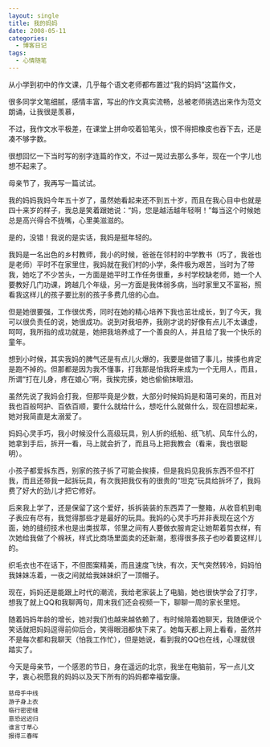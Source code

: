 ```yaml
---
layout: single
title: 我的妈妈
date: 2008-05-11
categories:
  - 博客日记
tags:
  - 心情随笔
---
```


从小学到初中的作文课，几乎每个语文老师都布置过“我的妈妈”这篇作文，

很多同学文笔细腻，感情丰富，写出的作文真实流畅，总被老师挑选出来作为范文朗诵，让我很是羡慕，

不过，我作文水平极差，在课堂上拼命咬着铅笔头，恨不得把橡皮也吞下去，还是凑不够字数。

很想回忆一下当时写的别字连篇的作文，不过一晃过去那么多年，现在一个字儿也想不起来了。

母亲节了，我再写一篇试试。

我的妈妈我妈今年五十岁了，虽然她看起来还不到五十岁，而且在我心目中也就是四十来岁的样子，我总是笑着跟她说：“妈，您是越活越年轻啊！”每当这个时候她总是高兴得合不拢嘴，心里美滋滋的。

是的，没错！我说的是实话，我妈是挺年轻的。

我妈是一名出色的乡村教师，我小的时候，爸爸在邻村的中学教书（巧了，我爸也是老师）平时不在家里住，我妈就在我们村的小学，条件极为艰苦，当时为了带我，她吃了不少苦头，一方面是她平时工作任务很重，乡村学校缺老师，她一个人要教好几门功课，跨越几个年级，另一方面是我体弱多病，当时家里又不富裕，照看我这样儿的孩子要比别的孩子多费几倍的心血。

但是她很要强，工作很优秀，同时在她的精心培养下我也茁壮成长，到了今天，我可以很负责任的说，她很成功。说到对我培养，我刚才说的好像有点儿不太谦虚，呵呵，我所指的成功就是，她把我培养成了一个善良的人，并且给了我一个快乐的童年。

想到小时候，其实我妈的脾气还是有点儿火爆的，我要是做错了事儿，挨揍也肯定是跑不掉的。但那都是因为我不懂事，打我那是怕我将来成为一个无用人，而且，所谓“打在儿身，疼在娘心”啊，我挨完揍，她也偷偷抹眼泪。

虽然先说了我妈会打我，但那毕竟是少数，大部分时候妈妈是和蔼可亲的，而且对我也百般呵护、百依百顺，要什么就给什么，想吃什么就做什么，现在回想起来，她对我简直是太溺爱了。

妈妈心灵手巧，我小时候没什么高级玩具，别人折的纸船、纸飞机、风车什么的，她拿到手后，拆开一看，马上就会折了，而且马上把我教会（看来，我也很聪明）。

小孩子都爱拆东西，别家的孩子拆了可能会挨揍，但是我妈见我拆东西不但不打我，而且还带我一起拆玩具，有次我把我仅有的很贵的“坦克”玩具给拆坏了，我妈费了好大的劲儿才把它修好。

后来我上学了，还是保留了这个爱好，拆拆装装的东西弄了一整箱，从收音机到电子表应有尽有，我觉得那些才是最好的玩具。我妈的心灵手巧并非表现在这个方面，她的缝纫技术也是出类拔萃，邻里之间有人要做衣服肯定让她帮着剪衣样，有次她给我做了个棉袄，样式比商场里面卖的还新潮，惹得很多孩子也吵着要这样儿的。

织毛衣也不在话下，不但图案精美，而且速度飞快，有次，天气突然转冷，妈妈怕我妹妹冻着，一夜之间就给我妹妹织了一顶帽子。

现在，妈妈还是能跟上时代的潮流，我给老家装上了电脑，她也很快学会了打字，想我了就上QQ和我聊两句，周末我们还会视频一下，聊聊一周的家长里短。

随着妈妈年龄的增长，她对我们也越来越依赖了，有时候陪着她聊天，我随便说个笑话就把妈妈逗得前仰后合，笑得眼泪都快下来了。她每天都上网上看看，虽然并不是每次都和我聊天（怕我工作忙），但是她说，看到我的QQ也在线，心理就很踏实了。

今天是母亲节，一个感恩的节日，身在遥远的北京，我坐在电脑前，写一点儿文字，衷心祝愿我的妈妈以及天下所有的妈妈都幸福安康。

```
慈母手中线
游子身上衣
临行密密缝
意恐迟迟归
谁言寸草心
报得三春晖
```